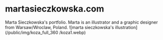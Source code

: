 # martasieczkowska.com
Marta Sieczkowska's portfolio. Marta is an illustrator and a graphic designer from Warsaw/Wroclaw, Poland.
![marta sieczkowska's illustration](/public/img/koza_full_360
/koza1.webp)
